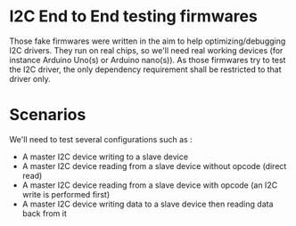 # I2C End to End testing firmwares
Those fake firmwares were written in the aim to help optimizing/debugging I2C drivers.
They run on real chips, so we'll need real working devices (for instance Arduino Uno(s) or Arduino nano(s)).
As those firmwares try to test the I2C driver, the only dependency requirement shall be restricted to that driver only.

# Scenarios
We'll need to test several configurations such as :
* A master I2C device writing to a slave device
* A master I2C device reading from a slave device without opcode (direct read)
* A master I2C device reading from a slave device with opcode (an I2C write is performed first)
* A master I2C device writing data to a slave device then reading data back from it